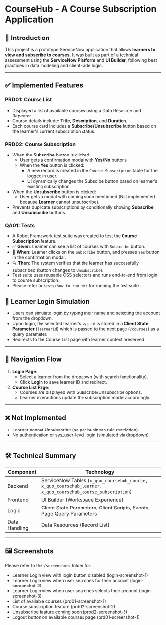 # CourseHub - A Course Subscription Application

## 📘 Introduction

This project is a prototype ServiceNow application that allows **learners to view and subscribe to courses**. It was built as part of a technical assessment using the **ServiceNow Platform** and **UI Builder**, following best practices in data modeling and client-side logic.

---

## ✅ Implemented Features

### PRD01: Course List
- Displayed a list of available courses using a Data Resource and Repeater.
- Course details include: **Title**, **Description**, and **Duration**.
- Each course card includes a **Subscribe/Unsubscribe** button based on the learner's current subscription status.

### PRD02: Course Subscription
- When the **Subscribe** button is clicked:
  - User gets a confirmation modal with **Yes/No** buttons
  - When the **Yes** button is clicked:
    - A new record is created in the `Course Subscription` table for the logged in user.
    - UI dynamically changes the Subscibe button based on learner’s existing subscription.
- When the **Unsubscribe** button is clicked:
  - User gets a modal with coming soon mentioned (Not implemented because **Learner** cannot unsubscribe).
- Prevents duplicate subscriptions by conditionally showing **Subscribe** and **Unsubscribe** buttons.

### QA01: Tests
- A Robot Framework test suite was created to test the **Course Subscription** feature.
- ✅ **Given**: Learner can see a list of courses with `Subscribe` button.
- 🎯 **When**: Learner clicks on the `Subscribe` button, and presses `Yes` button in the confirmation modal.
- 🔍 **Then**: The system verifies that the learner has successfully subscribed (button changes to `Unsubscribe`).
- Test suite uses reusable CSS selectors and runs end-to-end from login to course subscription.
- Please refer to `tests/how_to_run.txt` for running the test suite

## 🔐 Learner Login Simulation

- Users can simulate login by typing their name and selecting the account from the dropdown.
- Upon login, the selected learner’s `sys_id` is stored in a **Client State Parameter** (`learnerId`) which is passed to the next page (`/courses`) as a query parameter.
- Redirects to the Course List page with learner context preserved.

---

## 🚦 Navigation Flow

1. **Login Page**:
   - Select a learner from the dropdown (with search functionality).
   - Click **Login** to save learner ID and redirect.
2. **Course List Page**:
   - Courses are displayed with Subscribe/Unsubscribe options.
   - Learner interactions update the subscription model accordingly.

---

## ❌ Not Implemented

- Learner cannot Unsubscribe (as per business rule restriction)
- No authentication or sys_user-level login (simulated via dropdown)

---

## 🛠️ Technical Summary

| Component         | Technology                     |
|------------------|---------------------------------|
| Backend           | ServiceNow Tables (`x_quo_coursehub_course, x_quo_coursehub_learner, x_quo_coursehub_course_subscription`) |
| Frontend          | UI Builder (Workspace Experience) |
| Logic             | Client State Parameters, Client Scripts, Events, Page Query Parameters |
| Data Handling     | Data Resources (Record List)   |

---

## 🖼️ Screenshots

Please refer to the `/screenshots` folder for:
- Learner Login view with login button disabled (login-screenshot-1)
- Learner Login view when user searches for their account (login-screenshot-2)
- Learner Login view when user searches selects their account (login-screenshot-3)
- List of available courses (prd01-screenshot-1)
- Course subscription feature (prd02-screenshot-2)
- Unsubscribe feature coming soon (prod2-screenshot-3)
- Logout button on available courses page (prd01-screenshot-1)